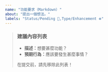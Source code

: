 ```yaml
---
name: "功能要求（Markdown）"
about: "提出一個想法。"
labels: "Status/Pending 🔵,Type/Enhancement ➕"
---
```

> ### 建議內容列表
>
> - <b>描述：</b>想要甚麼功能？
> - <b>預期行為：</b>應該要發生甚麼事情？
>
> 在提交前，請先移除此列表！
